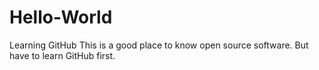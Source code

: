 # Hello-World
Learning GitHub
This is a good place to know open source software. 
But have to learn GitHub first.
